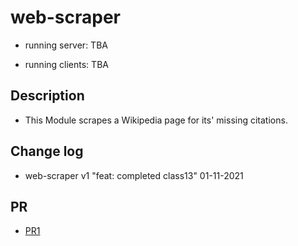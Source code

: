 # web-scraper

- running server: TBA

- running clients: TBA

## Description

- This Module scrapes a Wikipedia page for its' missing citations.

## Change log

- web-scraper v1 "feat: completed class13" 01-11-2021

## PR

- [PR1](https://github.com/Moha-AlHanbali/web-scraper/pull/1)
